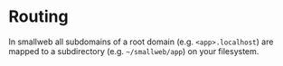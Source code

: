 # Routing

In smallweb all subdomains of a root domain (e.g. `<app>.localhost`) are mapped to a subdirectory (e.g. `~/smallweb/app`) on your filesystem.
